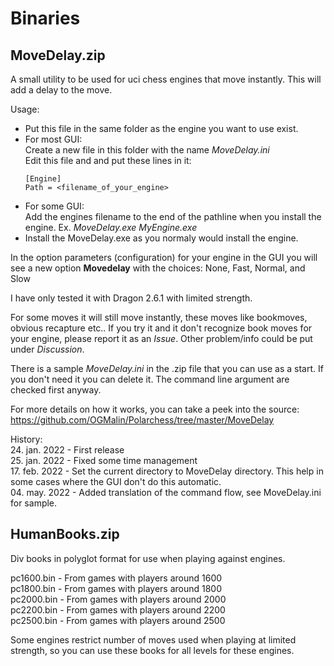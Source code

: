 # Binaries

## MoveDelay.zip

A small utility to be used for uci chess engines that move instantly. This will add a delay to the move.

Usage:<br/>
- Put this file in the same folder as the engine you want to use exist.
- For most GUI:<br/>
  Create a new file in this folder with the name *MoveDelay.ini*<br/>
  Edit this file and and put these lines in it:<br/>
    ```
    [Engine]
    Path = <filename_of_your_engine>
    ```
- For some GUI:<br/>
    Add the engines filename to the end of the pathline when you install the engine. Ex. *MoveDelay.exe MyEngine.exe*
- Install the MoveDelay.exe as you normaly would install the engine.
  
In the option parameters (configuration) for your engine in the GUI you will see a new option **Movedelay** with the choices: None, Fast, Normal, and Slow
  
I have only tested it with Dragon 2.6.1 with limited strength.
 
For some moves it will still move instantly, these moves like bookmoves, obvious recapture etc.. If you try it and it don't recognize book moves for your engine, please report it as an *Issue*. Other problem/info could be put under *Discussion*.
 
There is a sample *MoveDelay.ini* in the .zip file that you can use as a start. If you don't need it you can delete it. The command line argument are checked first anyway.

For more details on how it works, you can take a peek into the source: https://github.com/OGMalin/Polarchess/tree/master/MoveDelay

History:<br/>
24. jan. 2022 - First release<br/>
25. jan. 2022 - Fixed some time management<br/>
17. feb. 2022 - Set the current directory to MoveDelay directory. This help in some cases where the GUI don't do this automatic.<br/>
04. may. 2022 - Added translation of the command flow, see MoveDelay.ini for sample.

## HumanBooks.zip

Div books in polyglot format for use when playing against engines.

pc1600.bin - From games with players around 1600<br/>
pc1800.bin - From games with players around 1800<br/>
pc2000.bin - From games with players around 2000<br/>
pc2200.bin - From games with players around 2200<br/>
pc2500.bin - From games with players around 2500<br/>

Some engines restrict number of moves used when playing at limited strength, so you can use these books for all levels for these engines.
